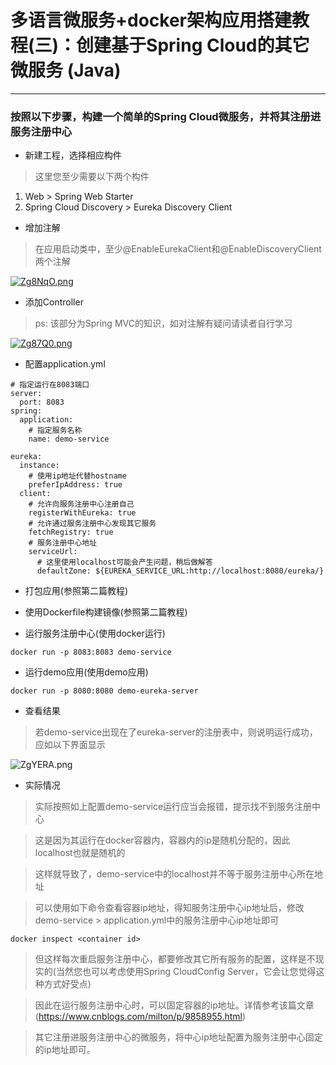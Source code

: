 # 多语言微服务+docker架构应用搭建教程(三)：创建基于Spring Cloud的其它微服务 (Java)
---
### 按照以下步骤，构建一个简单的Spring Cloud微服务，并将其注册进服务注册中心

* 新建工程，选择相应构件

> 这里您至少需要以下两个构件

1. Web > Spring Web Starter 
2. Spring Cloud Discovery > Eureka Discovery Client

* 增加注解

> 在应用启动类中，至少@EnableEurekaClient和@EnableDiscoveryClient两个注解

[![Zg8NqO.png](https://s2.ax1x.com/2019/07/10/Zg8NqO.png)](https://imgchr.com/i/Zg8NqO)

* 添加Controller

> ps: 该部分为Spring MVC的知识，如对注解有疑问请读者自行学习

[![Zg87Q0.png](https://s2.ax1x.com/2019/07/10/Zg87Q0.png)](https://imgchr.com/i/Zg87Q0)

* 配置application.yml

```
# 指定运行在8083端口
server:
  port: 8083
spring:
  application:
    # 指定服务名称  
    name: demo-service

eureka:
  instance:
    # 使用ip地址代替hostname
    preferIpAddress: true
  client:
    # 允许向服务注册中心注册自己
    registerWithEureka: true
    # 允许通过服务注册中心发现其它服务
    fetchRegistry: true
    # 服务注册中心地址
    serviceUrl:
      # 这里使用localhost可能会产生问题，稍后做解答
      defaultZone: ${EUREKA_SERVICE_URL:http://localhost:8080/eureka/}
```

* 打包应用(参照第二篇教程)

* 使用Dockerfile构建镜像(参照第二篇教程)

* 运行服务注册中心(使用docker运行)

```
docker run -p 8083:8083 demo-service
```

* 运行demo应用(使用demo应用)

```
docker run -p 8080:8080 demo-eureka-server
```

* 查看结果

> 若demo-service出现在了eureka-server的注册表中，则说明运行成功，应如以下界面显示

![ZgYERA.png](https://s2.ax1x.com/2019/07/10/ZgYERA.png)

* 实际情况

> 实际按照如上配置demo-service运行应当会报错，提示找不到服务注册中心

> 这是因为其运行在docker容器内，容器内的ip是随机分配的，因此localhost也就是随机的

> 这样就导致了，demo-service中的localhost并不等于服务注册中心所在地址

> 可以使用如下命令查看容器ip地址，得知服务注册中心ip地址后，修改demo-service > application.yml中的服务注册中心ip地址即可

```
docker inspect <container id>
```

> 但这样每次重启服务注册中心，都要修改其它所有服务的配置，这样是不现实的(当然您也可以考虑使用Spring CloudConfig Server，它会让您觉得这种方式好受点)

> 因此在运行服务注册中心时，可以固定容器的ip地址。详情参考该篇文章 (https://www.cnblogs.com/milton/p/9858955.html)

> 其它注册进服务注册中心的微服务，将中心ip地址配置为服务注册中心固定的ip地址即可。



